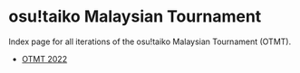 # osu!taiko Malaysian Tournament

Index page for all iterations of the osu!taiko Malaysian Tournament (OTMT).

- [OTMT 2022](2022)
